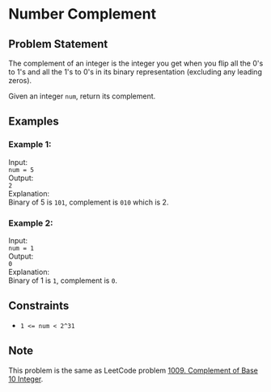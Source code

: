 # Number Complement

## Problem Statement

The complement of an integer is the integer you get when you flip all the 0's to 1's and all the 1's to 0's in its binary representation (excluding any leading zeros).

Given an integer `num`, return its complement.

## Examples

### Example 1:
Input:  
`num = 5`  
Output:  
`2`  
Explanation:  
Binary of 5 is `101`, complement is `010` which is 2.

### Example 2:
Input:  
`num = 1`  
Output:  
`0`  
Explanation:  
Binary of 1 is `1`, complement is `0`.

## Constraints

- `1 <= num < 2^31`

## Note

This problem is the same as LeetCode problem [1009. Complement of Base 10 Integer](https://leetcode.com/problems/complement-of-base-10-integer/).
